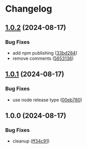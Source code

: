 # Changelog

## [1.0.2](https://github.com/reasonai/cli/compare/v1.0.1...v1.0.2) (2024-08-17)


### Bug Fixes

* add npm publishing ([33bd284](https://github.com/reasonai/cli/commit/33bd28469adf245e172be3c9c8c2dad4061cd5d2))
* remove comments ([5653136](https://github.com/reasonai/cli/commit/5653136eae5a8b280ecbd7fb08ee3ca33c62bb44))

## [1.0.1](https://github.com/reasonai/cli/compare/v1.0.0...v1.0.1) (2024-08-17)


### Bug Fixes

* use node release type ([00eb780](https://github.com/reasonai/cli/commit/00eb780daa1ed6961bf91d68005035cc35a8c217))

## 1.0.0 (2024-08-17)


### Bug Fixes

* cleanup ([ff34c91](https://github.com/reasonai/cli/commit/ff34c91d5e645185b06fd117891dbaa3088d030f))
